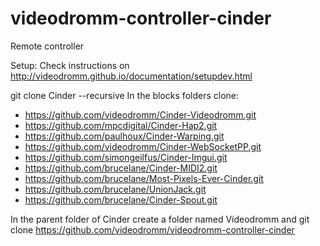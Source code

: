# videodromm-controller-cinder
Remote controller

Setup:
Check instructions on http://videodromm.github.io/documentation/setupdev.html

git clone Cinder --recursive
In the blocks folders clone:
- https://github.com/videodromm/Cinder-Videodromm.git
- https://github.com/mpcdigital/Cinder-Hap2.git
- https://github.com/paulhoux/Cinder-Warping.git
- https://github.com/videodromm/Cinder-WebSocketPP.git
- https://github.com/simongeilfus/Cinder-Imgui.git
- https://github.com/brucelane/Cinder-MIDI2.git
- https://github.com/brucelane/Most-Pixels-Ever-Cinder.git
- https://github.com/brucelane/UnionJack.git
- https://github.com/brucelane/Cinder-Spout.git

In the parent folder of Cinder create a folder named Videodromm and git clone https://github.com/videodromm/videodromm-controller-cinder

